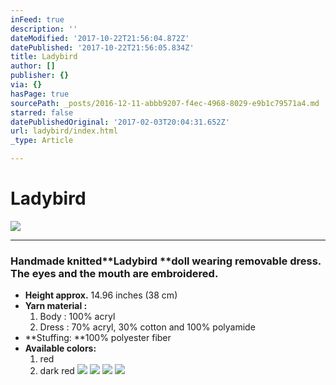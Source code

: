 ```yaml
---
inFeed: true
description: ''
dateModified: '2017-10-22T21:56:04.872Z'
datePublished: '2017-10-22T21:56:05.834Z'
title: Ladybird
author: []
publisher: {}
via: {}
hasPage: true
sourcePath: _posts/2016-12-11-abbb9207-f4ec-4968-8029-e9b1c79571a4.md
starred: false
datePublishedOriginal: '2017-02-03T20:04:31.652Z'
url: ladybird/index.html
_type: Article

---
```

# **Ladybird**
![](https://the-grid-user-content.s3-us-west-2.amazonaws.com/f52ef38e-3b05-456c-9e03-78ce08783bb6.jpg)

---

### Handmade knitted**Ladybird **doll wearing removable dress. The eyes and the mouth are embroidered.

* **Height approx.** 14.96 inches (38 cm)
* **Yarn material :**
  1. Body : 100% acryl
  2. Dress : 70% acryl, 30% cotton and 100% polyamide
* **Stuffing: **100% polyester fiber
* **Available colors:**
  1. red
  2. dark red
![](https://the-grid-user-content.s3-us-west-2.amazonaws.com/e2822139-2659-4fd5-8746-ef8067739385.jpg)
![](https://the-grid-user-content.s3-us-west-2.amazonaws.com/ac1bc624-2a98-49b5-be23-5d3f8f04bb31.jpg)
![](https://the-grid-user-content.s3-us-west-2.amazonaws.com/3f2a6de9-46bd-41cb-8285-f36d8f96127b.jpg)
![](https://the-grid-user-content.s3-us-west-2.amazonaws.com/30dce610-a0d0-4248-a835-4bb951aa98c2.jpg)